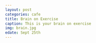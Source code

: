 ```yaml
---
layout: post
categories: cafe
title: Brain on Exercise
caption: This is your brain on exercise
img: brain.jpg
edate: Sept 25th
---
```

